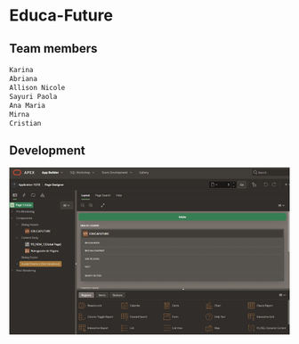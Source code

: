# Educa-Future


## Team members

    Karina 
    Abriana
    Allison Nicole
    Sayuri Paola
    Ana Maria
    Mirna
    Cristian

## Development

<p align="center">
    <img src="images/development.jpeg" 
     width="800" height="300"/>
</p>

